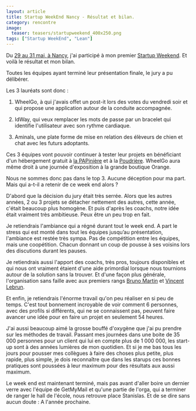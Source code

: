 ```yaml
---
layout: article
title: Startup WeekEnd Nancy - Résultat et bilan.
category: rencontre
image:
  teaser: teasers/startupweekend_400x250.png
tags: ["Startup WeekEnd", "Lean"]
---
```



Du [29 au 31 mai, à Nancy](http://www.up.co/communities/france/nancy/startup-weekend/5866), j'ai participé à mon premier [Startup Weekend](http://startupweekend.org/). Et voilà le résultat et mon bilan.

Toutes les équipes ayant terminé leur présentation finale, le jury a pu délibérer.

Les 3 lauréats sont donc :

1. WheelGo, à qui j'avais offet un post-it lors des votes du vendredi soir et qui propose une application autour de la conduite accompagnée.

2. IdWay, qui veux remplacer les mots de passe par un bracelet qui identifie l'utilisateur avec son rythme cardiaque.

3. Aminals, une plate forme de mise en relation des élèveurs de chien et chat avec les futurs adoptants.

Ces 3 équipes vont pouvoir continuer à tester leur projets en bénéficiant d'un hébergement gratuit à [la PAPinière](http://www.lapapiniere.com/) et à la [Poudrière](http://www.poudriere.org/). WheelGo aura même droit à une journée d'exposition à la grande boutique Orange.

Nous ne sommes donc pas dans le top 3. Aucune déception pour ma part. Mais qui a-t-il a retenir de ce week end alors ?

D'abord que la décision du jury était très serrée. Alors que les autres années, 2 ou 3 projets se détacher nettement des autres, cette année, c'était beaucoup plus homogène. Et puis d'après les coachs, notre idée était vraiment très ambitieuse. Peux être un peu trop en fait.

Je retiendrais l'ambiance qui a régné durant tout le week end. A part le stress qui est monté dans tout les équipes jusqu’au présentation, l'ambiance est restée très sympa. Pas de compétition entre les équipes, mais une coopétition. Chacun donnant un coup de pousse à ses voisins lors des discutions durant les pauses.

Je retiendrais aussi l'apport des coachs, très pros, toujours disponibles et qui nous ont vraiment étaient d'une aide primordial lorsque nous tournions autour de la solution sans la trouver. Et d'une façon plus générale, l'organisation sans faille avec aux premiers rangs  [Bruno Martin](https://twitter.com/brunomartin54) et [Vincent Lebrun](https://twitter.com/lebrunvincent).

Et enfin, je retiendrais l'énorme travail qu'on peu réaliser en si peu de temps. C'est tout bonnement incroyable de voir comment 6 personnes, avec des profils si différents, qui ne se connaissent pas, peuvent faire avancer une idée pour en faire un projet en seulement 54 heures.

J'ai aussi beaucoup aimé la grosse bouffé d'oxygène que j'ai pu prendre sur les méthodes de travail. Passant mes journées dans une boite de 35 000 personnes pour un client qui lui en compte plus de 1 000 000, les start-up sont à des années lumières de mon quotidien. Et si je me bas tous les jours pour pousser mes collègues à faire des choses plus petite, plus rapide, plus simple, je dois reconnaître que dans les starups ces bonnes pratiques sont poussées à leur maximum pour des résultats aux aussi maximum.

Le week end est maintenant terminé, mais pas avant d'aller boire un dernier verre avec l'équipe de GetMyMail et qu'une partie de l'orga, qui a terminer de ranger le hall de l'école, nous retrouve place Stanislas. Et de se dire sans aucun doute : A l'année prochaine.
